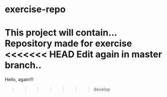 # exercise-repo
This project will contain...
Repository made for exercise 
<<<<<<< HEAD
Edit again in master branch..
=======
Hello, again!!!
>>>>>>> develop

